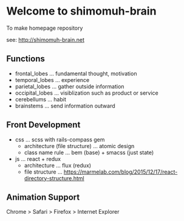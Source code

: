 # Welcome to shimomuh-brain

To make homepage repository

see: http://shimomuh-brain.net

## Functions

* frontal_lobes ... fundamental thought, motivation
* temporal_lobes ... experience
* parietal_lobes ... gather outside information
* occipital_lobes ... visiblization such as product or service
* cerebellums ... habit
* brainstems ... send information outward

## Front Development

* css ... scss with rails-compass gem
  * architecture (file structure) ... atomic design
  * class name rule ... bem (base) + smacss (just state)
* js ... react + redux
  * architecture ... flux (redux)
  * file structure ... https://marmelab.com/blog/2015/12/17/react-directory-structure.html

## Animation Support

Chrome > Safari > Firefox > Internet Explorer
